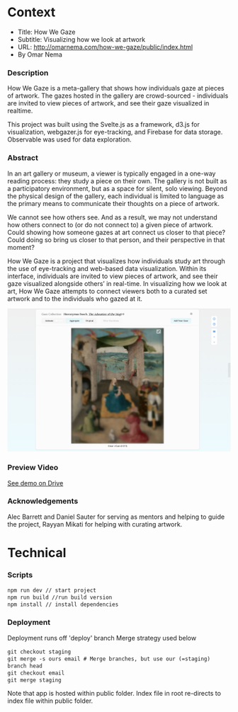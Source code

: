 # Context

- Title: How We Gaze
- Subtitle: Visualizing how we look at artwork
- URL: http://omarnema.com/how-we-gaze/public/index.html
- By Omar Nema

### Description

How We Gaze is a meta-gallery that shows how individuals gaze at pieces of artwork. The gazes hosted in the gallery are crowd-sourced - individuals are invited to view pieces of artwork, and see their gaze visualized in realtime.

This project was built using the Svelte.js as a framework, d3.js for visualization, webgazer.js for eye-tracking, and Firebase for data storage. Observable was used for data exploration.

### Abstract

In an art gallery or museum, a viewer is typically engaged in a one-way reading process: they study a piece on their own. The gallery is not built as a participatory environment, but as a space for silent, solo viewing. Beyond the physical design of the gallery, each individual is limited to language as the primary means to communicate their thoughts on a piece of artwork.

We cannot see how others see. And as a result, we may not understand how others connect to (or do not connect to) a given piece of artwork. Could showing how someone gazes at art connect us closer to that piece? Could doing so bring us closer to that person, and their perspective in that moment?

How We Gaze is a project that visualizes how individuals study art through the use of eye-tracking and web-based data visualization. Within its interface, individuals are invited to view pieces of artwork, and see their gaze visualized alongside others’ in real-time. In visualizing how we look at art, How We Gaze attempts to connect viewers both to a curated set artwork and to the individuals who gazed at it.

![intro image](preview.png)

### Preview Video

[See demo on Drive](https://drive.google.com/file/d/1av3ns3tGsEs0VcCYWhjmWkIaRCCIP6MA/view?usp=sharing)

### Acknowledgements

Alec Barrett and Daniel Sauter for serving as mentors and helping to guide the project, Rayyan Mikati for helping with curating artwork.

# Technical

### Scripts

```
npm run dev // start project
npm run build //run build version
npm install // install dependencies
```

### Deployment

Deployment runs off 'deploy' branch
Merge strategy used below

```
git checkout staging
git merge -s ours email # Merge branches, but use our (=staging) branch head
git checkout email
git merge staging
```

Note that app is hosted within public folder. Index file in root re-directs to index file within public folder.
